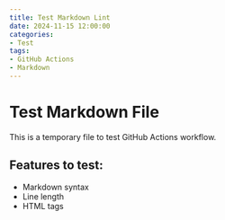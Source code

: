 ```yaml
---
title: Test Markdown Lint
date: 2024-11-15 12:00:00
categories:
- Test
tags:
- GitHub Actions
- Markdown
---
```


# Test Markdown File

This is a temporary file to test GitHub Actions workflow.

## Features to test:
* Markdown syntax
* Line length
* HTML tags